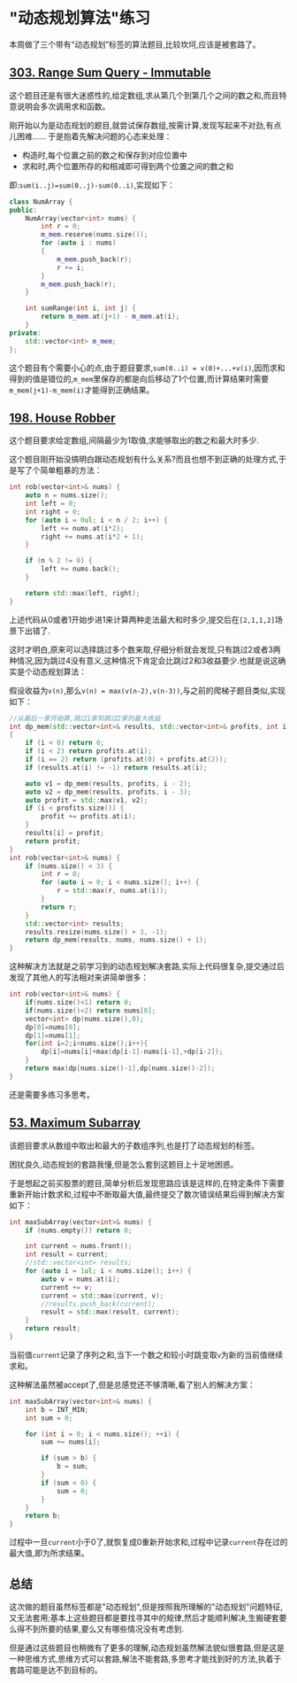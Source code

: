 # "动态规划算法"练习

本周做了三个带有“动态规划”标签的算法题目,比较坎坷,应该是被套路了。

## [303. Range Sum Query - Immutable](https://leetcode.com/problems/range-sum-query-immutable/description/)

这个题目还是有很大迷惑性的,给定数组,求从第几个到第几个之间的数之和,而且特意说明会多次调用求和函数。

刚开始以为是动态规划的题目,就尝试保存数组,按需计算,发现写起来不对劲,有点儿困难...... 于是抱着先解决问题的心态来处理：

- 构造时,每个位置之前的数之和保存到对应位置中
- 求和时,两个位置所存的和相减即可得到两个位置之间的数之和

即:`sum(i..j)=sum(0..j)-sum(0..i)`,实现如下：

```C++
class NumArray {
public:
    NumArray(vector<int> nums) {
        int r = 0;
        m_mem.reserve(nums.size());
        for (auto i : nums)
        {
            m_mem.push_back(r);
            r += i;
        }
        m_mem.push_back(r);
    }

    int sumRange(int i, int j) {
        return m_mem.at(j+1) - m_mem.at(i);
    }
private:
    std::vector<int> m_mem;
};
```

这个题目有个需要小心的点,由于题目要求,`sum(0..i) = v(0)+...+v(i)`,因而求和得到的值是错位的,`m_mem`里保存的都是向后移动了1个位置,而计算结果时需要`m_mem(j+1)-m_mem(i)`才能得到正确结果。

## [198. House Robber](https://leetcode.com/problems/house-robber/description/)

这个题目要求给定数组,间隔最少为1取值,求能够取出的数之和最大时多少.

这个题目刚开始没搞明白跟动态规划有什么关系?而且也想不到正确的处理方式,于是写了个简单粗暴的方法：

```C++
int rob(vector<int>& nums) {
    auto n = nums.size();
    int left = 0;
    int right = 0;
    for (auto i = 0ul; i < n / 2; i++) {
        left += nums.at(i*2);
        right += nums.at(i*2 + 1);
    }

    if (n % 2 != 0) {
        left += nums.back();
    }

    return std::max(left, right);
}
```

上述代码从0或者1开始步进1来计算两种走法最大和时多少,提交后在`[2,1,1,2]`场景下出错了.

这时才明白,原来可以选择跳过多个数来取,仔细分析就会发现,只有跳过2或者3两种情况,因为跳过4没有意义,这种情况下肯定会比跳过2和3收益要少.也就是说这确实是个动态规划算法：

假设收益为`v(n)`,那么`v(n) = max(v(n-2),v(n-3))`,与之前的爬梯子题目类似,实现如下：

```C++
//从最后一家开始算,跳过1家和跳过2家的最大收益
int dp_mem(std::vector<int>& results, std::vector<int>& profits, int i)
{
    if (i < 0) return 0;
    if (i < 2) return profits.at(i);
    if (i == 2) return (profits.at(0) + profits.at(2));
    if (results.at(i) != -1) return results.at(i);

    auto v1 = dp_mem(results, profits, i - 2);
    auto v2 = dp_mem(results, profits, i - 3);
    auto profit = std::max(v1, v2);
    if (i < profits.size()) {
        profit += profits.at(i);
    }
    results[i] = profit;
    return profit;
}
int rob(vector<int>& nums) {
    if (nums.size() < 3) {
        int r = 0;
        for (auto i = 0; i < nums.size(); i++) {
            r = std::max(r, nums.at(i));
        }
        return r;
    }
    std::vector<int> results;
    results.resize(nums.size() + 3, -1);
    return dp_mem(results, nums, nums.size() + 1);
}
```

这种解决方法就是之前学习到的动态规划解决套路,实际上代码很复杂,提交通过后发现了其他人的写法相对来讲简单很多：

```C++
int rob(vector<int>& nums) {
    if(nums.size()<1) return 0;
    if(nums.size()<2) return nums[0];
    vector<int> dp(nums.size(),0);
    dp[0]=nums[0];
    dp[1]=nums[1];
    for(int i=2;i<nums.size();i++){
        dp[i]=nums[i]+max(dp[i-1]-nums[i-1],+dp[i-2]);
    }
    return max(dp[nums.size()-1],dp[nums.size()-2]);
}
```

还是需要多练习多思考。

## [53. Maximum Subarray](https://leetcode.com/problems/maximum-subarray/description/)

该题目要求从数组中取出和最大的子数组序列,也是打了动态规划的标签。

困扰良久,动态规划的套路我懂,但是怎么套到这题目上十足地困惑。

于是想起之前买股票的题目,简单分析后发现思路应该是这样的,在特定条件下需要重新开始计数求和,过程中不断取最大值,最终提交了数次错误结果后得到解决方案如下：

```C++
int maxSubArray(vector<int>& nums) {
    if (nums.empty()) return 0;

    int current = nums.front();
    int result = current;
    //std::vector<int> results;
    for (auto i = 1ul; i < nums.size(); i++) {
        auto v = nums.at(i);
        current += v;
        current = std::max(current, v);
        //results.push_back(current);
        result = std::max(result, current);
    }
    return result;
}
```

当前值`current`记录了序列之和,当下一个数之和较小时跳变取`v`为新的当前值继续求和。

这种解法虽然被accept了,但是总感觉还不够清晰,看了别人的解决方案：

```C++
int maxSubArray(vector<int>& nums) {
    int b = INT_MIN;
    int sum = 0;

    for (int i = 0; i < nums.size(); ++i) {
        sum += nums[i];

        if (sum > b) {
            b = sum;
        }
        if (sum < 0) {
            sum = 0;
        }
    }
    return b;
}
```

过程中一旦`current`小于0了,就恢复成0重新开始求和,过程中记录`current`存在过的最大值,即为所求结果。

## 总结

这次做的题目虽然标签都是"动态规划",但是按照我所理解的"动态规划"问题特征,又无法套用;基本上这些题目都是要找寻其中的规律,然后才能顺利解决,生搬硬套要么得不到所要的结果,要么又有哪些情况没有考虑到.

但是通过这些题目也稍微有了更多的理解,动态规划虽然解法貌似很套路,但是这是一种思维方式,思维方式可以套路,解法不能套路,多思考才能找到好的方法,执着于套路可能是达不到目标的。